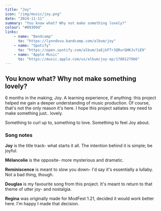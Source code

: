 ```yaml
---
title: "Joy"
icon: "/img/music/joy.png"
date: "2024-11-11"
summary: "You know what? Why not make something lovely?"
colour: "#09309d"
links:
    - name: "Bandcamp"
      to: "https://lynndova.bandcamp.com/album/joy"
    - name: "Spotify"
      to: "https://open.spotify.com/album/1aEjkFTr3QRurQHKJv7iE9"
    - name: "Apple Music"
      to: "https://music.apple.com/us/album/joy-ep/1780127966"
---
```


## You know what? Why not make something lovely?

6 months in the making; Joy. A learning experience, if anything: this project helped me gain a deeper understanding of music production. Of course, that's not the only reason it's here. I hope this project satiates my need to make something just.. lovely.

Something to curl up to, something to love.
Something to feel Joy about.

### Song notes

**Joy** is the title track- what starts it all. The intention behind it is simple; be joyful.

**Mélancolie** is the opposite- more mysterious and dramatic.

**Reminiscence** is meant to slow you down- I'd say it's essentially a lullaby. Not a bad thing, though.

**Douglas** is my favourite song from this project. It's meant to return to that theme of utter joy- and nostalgia.

**Regina** was originally made for ModFest 1.21, decided it would work better here. I'm happy I made that decision.
